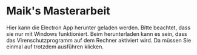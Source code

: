 # Maik's Masterarbeit
Hier kann die Electron App herunter geladen werden. Bitte beachtet, dass sie nur mit Windows funktioniert.
Beim herunterladen kann es sein, dass das Virenschutzprogramm auf dem Rechner aktiviert wird. Da müssen Sie einmal auf trotzdem ausführen klicken.
